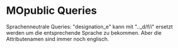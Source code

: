 MOpublic Queries
================

Sprachenneutrale Queries: "designation_e" kann mit ".._d/f/i" ersetzt werden um die entsprechende Sprache zu bekommen. Aber die Attributenamen sind immer noch englisch.
